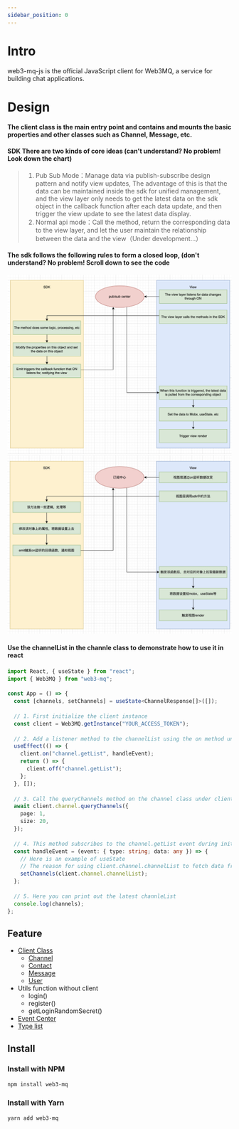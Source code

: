 ```yaml
---
sidebar_position: 0
---
```


# Intro

web3-mq-js is the official JavaScript client for Web3MQ, a service for building chat applications.

# Design

#### The client class is the main entry point and contains and mounts the basic properties and other classes such as Channel, Message, etc.

#### SDK There are two kinds of core ideas (can't understand? No problem! Look down the chart)

> 1. Pub Sub Mode：Manage data via publish-subscribe design pattern and notify view updates, The advantage of this is that the data can be maintained inside the sdk for unified management, and the view layer only needs to get the latest data on the sdk object in the callback function after each data update, and then trigger the view update to see the latest data display.
> 2. Normal api mode：Call the method, return the corresponding data to the view layer, and let the user maintain the relationship between the data and the view（Under development...）

#### The sdk follows the following rules to form a closed loop, (don't understand? No problem! Scroll down to see the code

![image](../../../static/img/sdkProcessEn.png)
![image](../../../static/img/sdkProcess.jpg)

#### Use the channelList in the channle class to demonstrate how to use it in react

```ts
import React, { useState } from "react";
import { Web3MQ } from "web3-mq";

const App = () => {
  const [channels, setChannels] = useState<ChannelResponse[]>([]);

  // 1. First initialize the client instance
  const client = Web3MQ.getInstance("YOUR_ACCESS_TOKEN");

  // 2. Add a listener method to the channelList using the on method under the client when the component is initialized
  useEffect(() => {
    client.on("channel.getList", handleEvent);
    return () => {
      client.off("channel.getList");
    };
  }, []);

  // 3. Call the queryChannels method on the channel class under client to get the channelList data
  await client.channel.queryChannels({
    page: 1,
    size: 20,
  });

  // 4. This method subscribes to the channel.getList event during initialization, and after doing some logic in the client.channel.queryChannels method, it will call the emit method to notify all subscribers, which means it will execute this function, and when this function is executed, it means that the channel class We just need to get the latest channelList data from client.channel, and then we can assign it to mobx, redux, useContext, useState, etc. that can trigger view rendering.
  const handleEvent = (event: { type: string; data: any }) => {
    // Here is an example of useState
    // The reason for using client.channel.channelList to fetch data from the sdk tree, rather than using the data returned directly, is to maintain data consistency
    setChannels(client.channel.channelList);
  };

  // 5. Here you can print out the latest channleList
  console.log(channels);
};
```

## Feature

- [Client Class](/docs/Web3MQ-SDK/JS-SDK/client)
  - [Channel](/docs/Web3MQ-SDK/JS-SDK/channel)
  - [Contact](/docs/Web3MQ-SDK/JS-SDK/contact)
  - [Message](/docs/Web3MQ-SDK/JS-SDK/message)
  - [User](/docs/Web3MQ-SDK/JS-SDK/user/)
  <!-- - [User](/docs/Web3MQ-SDK/JS-SDK/) -->
- Utils function without client
  - login()
  - register()
  - getLoginRandomSecret()
- [Event Center](/docs/Web3MQ-SDK/JS-SDK/eventCenter)
- [Type list](/docs//Web3MQ-SDK/JS-SDK/types)

## Install

### Install with NPM

```bash
npm install web3-mq
```

### Install with Yarn

```bash
yarn add web3-mq
```
